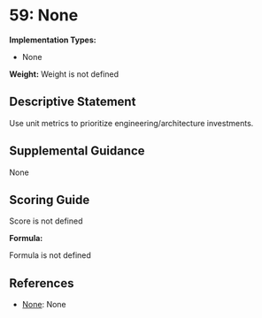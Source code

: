 # 59: None

**Implementation Types:**

- None

**Weight:** Weight is not defined

## Descriptive Statement

Use unit metrics to prioritize engineering/architecture investments.

## Supplemental Guidance

None

## Scoring Guide

Score is not defined

**Formula:**

Formula is not defined

## References

- [None](None): None
